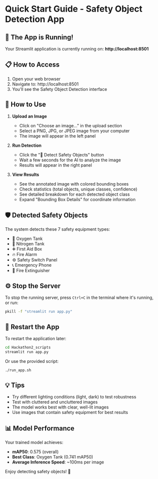 # Quick Start Guide - Safety Object Detection App

## 🚀 The App is Running!

Your Streamlit application is currently running on:
**http://localhost:8501**

## 📋 How to Access

1. Open your web browser
2. Navigate to: http://localhost:8501
3. You'll see the Safety Object Detection interface

## 🎯 How to Use

1. **Upload an Image**
   - Click on "Choose an image..." in the upload section
   - Select a PNG, JPG, or JPEG image from your computer
   - The image will appear in the left panel

2. **Run Detection**
   - Click the "🚀 Detect Safety Objects" button
   - Wait a few seconds for the AI to analyze the image
   - Results will appear in the right panel

3. **View Results**
   - See the annotated image with colored bounding boxes
   - Check statistics (total objects, unique classes, confidence)
   - See detailed breakdown for each detected object class
   - Expand "Bounding Box Details" for coordinate information

## 🛡️ Detected Safety Objects

The system detects these 7 safety equipment types:
- 🔵 Oxygen Tank
- 🔷 Nitrogen Tank  
- ➕ First Aid Box
- 🔥 Fire Alarm
- ⚙️ Safety Switch Panel
- 📞 Emergency Phone
- 🧯 Fire Extinguisher

## ⚙️ Stop the Server

To stop the running server, press `Ctrl+C` in the terminal where it's running, or run:

```bash
pkill -f "streamlit run app.py"
```

## 🔄 Restart the App

To restart the application later:

```bash
cd Hackathon2_scripts
streamlit run app.py
```

Or use the provided script:

```bash
./run_app.sh
```

## 💡 Tips

- Try different lighting conditions (light, dark) to test robustness
- Test with cluttered and uncluttered images
- The model works best with clear, well-lit images
- Use images that contain safety equipment for best results

## 📊 Model Performance

Your trained model achieves:
- **mAP50**: 0.575 (overall)
- **Best Class**: Oxygen Tank (0.741 mAP50)
- **Average Inference Speed**: ~100ms per image

Enjoy detecting safety objects! 🎉

